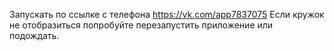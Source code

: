 Запускать по ссылке с телефона https://vk.com/app7837075
Если кружок не отобразиться попробуйте перезапустить приложение или подождать.
